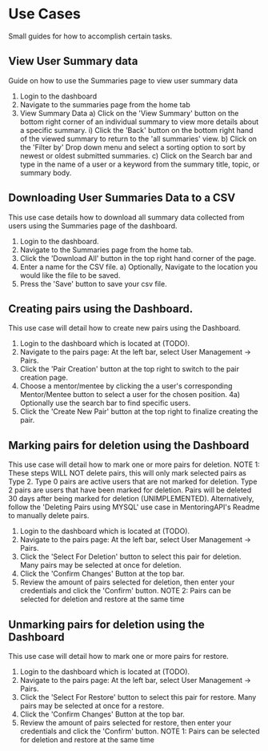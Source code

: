 # Use Cases
Small guides for how to accomplish certain tasks.

## View User Summary data
Guide on how to use the Summaries page to view user summary data

1) Login to the dashboard
2) Navigate to the summaries page from the home tab
3) View Summary Data
    a) Click on the 'View Summary' button on the bottom right corner of an individual summary to view more details about a specific summary.
        i) Click the 'Back' button on the bottom right hand of the viewed summary to return to the 'all summaries' view.
	b) Click on the 'Filter by' Drop down menu and select a sorting option to sort by newest or oldest submitted summaries.
	c) Click on the Search bar and type in the name of a user or a keyword from the summary title, topic, or summary body.

## Downloading User Summaries Data to a CSV
This use case details how to download all summary data collected from users using the Summaries page of the dashboard.

1) Login to the dashboard.
2) Navigate to the Summaries page from the home tab.
3) Click the 'Download All' button in the top right hand corner of the page.
4) Enter a name for the CSV file.
	a) Optionally, Navigate to the location you would like the file to be saved.
5) Press the 'Save' button to save your csv file.

## Creating pairs using the Dashboard.
This use case will detail how to create new pairs using the Dashboard.

1)  Login to the dashboard which is located at (TODO).
2)  Navigate to the pairs page: At the left bar, select User Management -> Pairs.
3)  Click the 'Pair Creation' button at the top right to switch to the pair creation page.
4)  Choose a mentor/mentee by clicking the a user's corresponding Mentor/Mentee button to select a user for the chosen position.
4a) Optionally use the search bar to find specific users.
5)  Click the 'Create New Pair' button at the top right to finalize creating the pair.

## Marking pairs for deletion using the Dashboard
This use case will detail how to mark one or more pairs for deletion.
NOTE 1: These steps WILL NOT delete pairs, this will only mark selected pairs as Type 2.
	Type 0 pairs are active users that are not marked for deletion.
	Type 2 pairs are users that have been marked for deletion.
	Pairs will be deleted 30 days after being marked for deletion (UNIMPLEMENTED).
	Alternatively, follow the 'Deleting Pairs using MYSQL' use case in MentoringAPI's Readme to manually delete pairs.

1)  Login to the dashboard which is located at (TODO).
2)  Navigate to the pairs page: At the left bar, select User Management -> Pairs.
3)  Click the 'Select For Deletion' button to select this pair for deletion. Many pairs may be selected at once for deletion.
4)  Click the 'Confirm Changes' Button at the top bar.
5)  Review the amount of pairs selected for deletion, then enter your credentials and click the 'Confirm' button.
NOTE 2: Pairs can be selected for deletion and restore at the same time

## Unmarking pairs for deletion using the Dashboard
This use case will detail how to mark one or more pairs for restore.

1)  Login to the dashboard which is located at (TODO).
2)  Navigate to the pairs page: At the left bar, select User Management -> Pairs.
3)  Click the 'Select For Restore' button to select this pair for restore. Many pairs may be selected at once for a restore.
4)  Click the 'Confirm Changes' Button at the top bar.
5)  Review the amount of pairs selected for restore, then enter your credentials and click the 'Confirm' button.
NOTE 1: Pairs can be selected for deletion and restore at the same time
